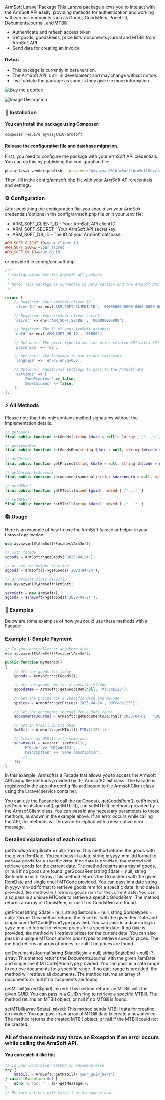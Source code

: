 ArmSoft Laravel Package
This Laravel package allows you to interact with the ArmSoft API easily, providing methods for authentication and
working with various endpoints such as Goods, GoodsRem, PriceList, DocumentsJournal, and MTBill.

- Authenticate and refresh access token
- Get goods, goodsRems, price lists, documents journal and MTBill from ArmSoft API
- Send data for creating an invoice

#### Notes:
- This package is currently in beta version.
- The ArmSoft API is still in development and may change without notice.
- I will update the package as soon as they give me more information.

[![Buy me a coffee](https://img.shields.io/badge/Buy%20me%20a%20coffee-Donate-yellow?style=for-the-badge&logo=buymeacoffee)](https://www.buymeacoffee.com/ayvazyan403)

![Image Description](https://wedo.design/logo-black.svg)

### 🚀 Installation

#### You can install the package using Composer:

```` bash
composer require ayvazyan10/armsoft
````

#### Release the configuration file and database migration.
First, you need to configure the package with your ArmSoft API credentials. You can do this by publishing the configuration file:
```` bash
php artisan vendor:publish --provider="Ayvazyan10\ArmSoft\ArmSoftServiceProvider" --tag="config"
````
Then, fill in the config/armsoft.php file with your ArmSoft API credentials and settings.

### ⚙️ Configuration

After publishing the configuration file, you should set your ArmSoft credentials/options in the config/armsoft.php file
or in your .env file:

- ARM_SOFT_CLIENT_ID - Your ArmSoft API client ID.
- ARM_SOFT_SECRET - Your ArmSoft API secret key.
- ARM_SOFT_DB_ID - The ID of your ArmSoft database.

```` ini
ARM_SOFT_CLIENT_ID=your_client_id
ARM_SOFT_SECRET=your_secret
ARM_SOFT_DB_ID=your_db_id
````
or provide it in config/armsoft.php
```` php
/**
 * Configuration for the ArmSoft API package.
 *
 * Note: This package is currently in beta version and the ArmSoft API is not yet finished.
 */

return [
    // Required: Your ArmSoft client ID
    'clientId' => env('ARM_SOFT_CLIENT_ID', '00000000-0000-0000-0000-000000000000'),

    // Required: Your ArmSoft client secret
    'secret' => env('ARM_SOFT_SECRET', '000000000000'),

    // Required: The ID of your ArmSoft database
    'dbId' => env('ARM_SOFT_DB_ID', '00000'),

    // Optional: The price type to use for price-related API calls (01 - wholesale, 02 - retail, 03 - purchase price)
    'priceType' => '02',

    // Optional: The language to use in API responses
    'language' => 'en-US,en;q=0.5',

    // Optional: Additional settings to pass to the ArmSoft API
    'settings' => [
        'ShowProgress' => false,
        'ShowColumns' => false,
    ],
];
````

### ⚡ All Methods

Please note that this only contains method signatures without the implementation details.

```` php
// getGoods
final public function getGoods(string $date = null): ?array { /*...*/ }

// getGoodsRem
final public function getGoodsRem(string $date = null, string $mtcode = null): ?array { /*...*/ }

// getPrices
final public function getPrices(string $date = null, string $mtcode = null, string $pricetypes = null): ?array { /*...*/ }

// getDocumentsJournal
final public function getDocumentsJournal(string $dateBegin = null, string $dateEnd = null): ?array { /*...*/ }

// getMTbill
final public function getMTbill(mixed $guid): mixed { /*...*/ }

// setMTbill
final public function setMTbill(array $data): mixed { /*...*/ }
````

### 📚 Usage

Here is an example of how to use the ArmSoft facade or helper in your Laravel application:

```` php
use ayvazyan10\ArmSoft\Facades\ArmSoft;

// with facade
$goods = ArmSoft::getGoods('2023-04-24');

// or use the helper function
$goods = armsoft()->getGoods('2023-04-24');

// or ArmSoft class directly 
use ayvazyan10\ArmSoft\ArmSoft;

$armSoft = new ArmSoft();
$goods = $armSoft->getGoods('2023-04-24');
````

### 📖 Examples

Below are some examples of how you could use these methods with a Facade:

### Example 1: Simple Payment

``` php
// In your controller or anywhere else
use ayvazyan10\ArmSoft\Facades\ArmSoft;

public function myMethod()
{
    // Get the goods for today
    $goods = Armsoft::getGoods();

    // Get the goods rem for a specific MTCode
    $goodsRem = Armsoft::getGoodsRem(null, 'MTCode123');

    // Get the prices for a specific date and MTCode
    $prices = Armsoft::getPrices('2023-04-24', 'MTCode123');

    // Get the documents journal for a date range
    $documentsJournal = Armsoft::getDocumentsJournal('2023-04-01', '2023-04-30');

    // Get an MTBill by its GUID
    $mtBill = Armsoft::getMTbill('MTBill123');

    // Create an MTBill with some data
    $newMTBill = Armsoft::setMTbill([
        'MTCode' => 'MTCode123',
        'Description' => 'Some description',
        // ...
    ]);
}
```

In this example, Armsoft is a Facade that allows you to access the Armsoft API using the methods provided by the
ArmsoftClient class. The Facade is registered in the app.php config file and bound to the ArmsoftClient class using the
Laravel service container.

You can use the Facade to call the getGoods(), getGoodsRem(), getPrices(), getDocumentsJournal(), getMTbill(), and
setMTbill() methods provided by the ArmsoftClient class. You can pass in any necessary parameters to these methods, as
shown in the example above. If an error occurs while calling the API, the methods will throw an Exception with a
descriptive error message.

### Detailed explanation of each method:

getGoods(string $date = null): ?array: This method returns the goods with the given RemDate. You can pass in a date
string in yyyy-mm-dd format to retrieve goods for a specific date. If no date is provided, the method will retrieve
goods for the current date. The method returns an array of goods, or null if no goods are found.
getGoodsRem(string $date = null, string $mtcode = null): ?array: This method returns the GoodsRem with the given RemDate
and single one if MTCode provided. You can pass in a date string in yyyy-mm-dd format to retrieve goods rem for a
specific date. If no date is provided, the method will retrieve goods rem for the current date. You can also pass in a
unique MTCode to retrieve a specific GoodsRem. The method returns an array of GoodsRem, or null if no GoodsRem are
found.

getPrices(string $date = null, string $mtcode = null, string $pricetypes = null): ?array: This method returns the
PriceList with the given RemDate and single one if MTCode|PriceType provided. You can pass in a date string in
yyyy-mm-dd format to retrieve prices for a specific date. If no date is provided, the method will retrieve prices for
the current date. You can also pass in a unique MTCode and/or price types to retrieve specific prices. The method
returns an array of prices, or null if no prices are found.

getDocumentsJournal(string $dateBegin = null, string $dateEnd = null): ?array: This method returns the DocumentsJournal
with the given RemDate and single one if MTCode|PriceType provided. You can pass in a date range to retrieve documents
for a specific range. If no date range is provided, the method will retrieve all documents. The method returns an array
of documents, or null if no documents are found.

getMTbill(mixed $guid): mixed: This method returns an MTBill with the given GUID. You can pass in a GUID string to
retrieve a specific MTBill. The method returns an MTBill object, or null if no MTBill is found.

setMTbill(array $data): mixed: This method sends MTBill data for creating an invoice. You can pass in an array of MTBill
data to create a new invoice. The method returns the created MTBill object, or null if the MTBill could not be created.

### All of these methods may throw an Exception if an error occurs while calling the ArmSoft API.
#### You can catch it like this
```` php
// in your controller method or anywhere else
try {
    $mtbill = ArmSoft::getMTbill('your_guid_here');
} catch (Exception $e) {
    echo 'Error: ' . $e->getMessage();
}
// Perform actions with $mtbill or $response data
````

[link-author]: https://github.com/ayvazyan10
